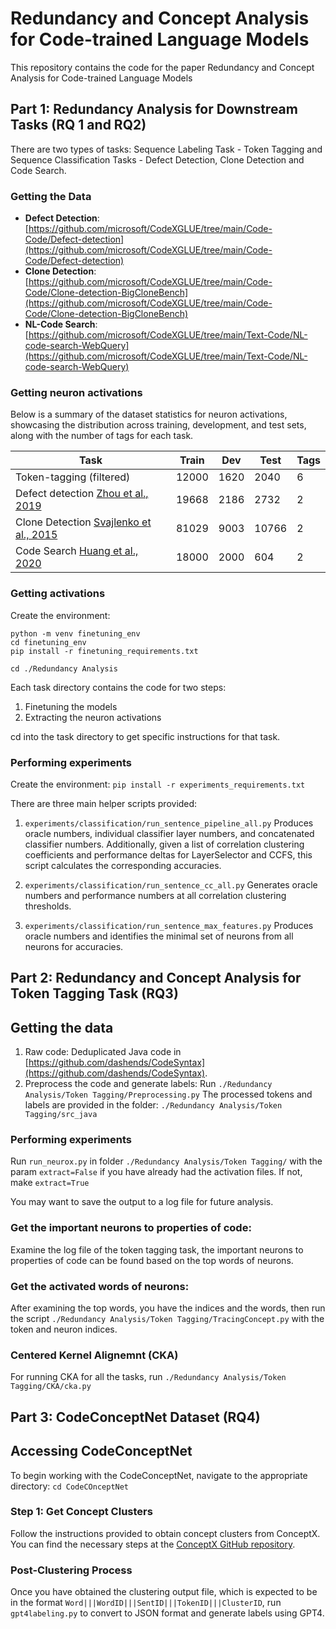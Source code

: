 # Redundancy and Concept Analysis for Code-trained Language Models
This repository contains the code for the paper Redundancy and Concept Analysis for Code-trained Language Models

## Part 1: Redundancy Analysis for Downstream Tasks (RQ 1 and RQ2)
There are two types of tasks: Sequence Labeling Task - Token Tagging and Sequence Classification Tasks - Defect Detection, Clone Detection and Code Search. 

### Getting the Data

- **Defect Detection**: [https://github.com/microsoft/CodeXGLUE/tree/main/Code-Code/Defect-detection](https://github.com/microsoft/CodeXGLUE/tree/main/Code-Code/Defect-detection)
- **Clone Detection**: [https://github.com/microsoft/CodeXGLUE/tree/main/Code-Code/Clone-detection-BigCloneBench](https://github.com/microsoft/CodeXGLUE/tree/main/Code-Code/Clone-detection-BigCloneBench)
- **NL-Code Search**: [https://github.com/microsoft/CodeXGLUE/tree/main/Text-Code/NL-code-search-WebQuery](https://github.com/microsoft/CodeXGLUE/tree/main/Text-Code/NL-code-search-WebQuery)


### Getting neuron activations

Below is a summary of the dataset statistics for neuron activations, showcasing the distribution across training, development, and test sets, along with the number of tags for each task.

| Task                         | Train | Dev  | Test  | Tags |
|------------------------------|-------|------|-------|------|
| Token-tagging (filtered)     | 12000 | 1620 | 2040  | 6    |
| Defect detection [Zhou et al., 2019](https://doi.org/10.1109/ICSE.2019.00132) | 19668 | 2186 | 2732  | 2    |
| Clone Detection [Svajlenko et al., 2015](https://doi.org/10.1109/ICSME.2015.7332475) | 81029 | 9003 | 10766 | 2    |
| Code Search [Huang et al., 2020](https://doi.org/10.1145/3397481.3450678) | 18000 | 2000 | 604   | 2    |



### Getting activations

Create the environment: 

```
python -m venv finetuning_env
cd finetuning_env
pip install -r finetuning_requirements.txt
```

`cd ./Redundancy Analysis`

Each task directory contains the code for two steps:
1. Finetuning the models
2. Extracting the neuron activations

cd into the task directory to get specific instructions for that task.

### Performing experiments

Create the environment: 
`pip install -r experiments_requirements.txt`

There are three main helper scripts provided: 

1. `experiments/classification/run_sentence_pipeline_all.py`
Produces oracle numbers, individual classifier layer numbers, and concatenated classifier numbers. Additionally, given a list of correlation clustering coefficients and performance deltas for LayerSelector and CCFS, this script calculates the corresponding accuracies. 

2. `experiments/classification/run_sentence_cc_all.py`
Generates oracle numbers and performance numbers at all correlation clustering thresholds.

3. `experiments/classification/run_sentence_max_features.py`
   Produces oracle numbers and identifies the minimal set of neurons from all neurons for accuracies.

## Part 2: Redundancy and Concept Analysis for Token Tagging Task (RQ3)

## Getting the data
1. Raw code: Deduplicated Java code in [https://github.com/dashends/CodeSyntax](https://github.com/dashends/CodeSyntax).
2. Preprocess the code and generate labels: Run `./Redundancy Analysis/Token Tagging/Preprocessing.py`
The processed tokens and labels are provided in the folder: `./Redundancy Analysis/Token Tagging/src_java`

### Performing experiments
Run `run_neurox.py` in folder `./Redundancy Analysis/Token Tagging/` with the param `extract=False` if you have already
had the activation files. If not, make `extract=True`

You may want to save the output to a log file for future analysis.

### Get the important neurons to properties of code:
Examine the log file of the token tagging task, the important neurons to properties of code can be found 
based on the top words of neurons.

### Get the activated words of neurons:
After examining the top words, you have the indices and the words, then run the script 
`./Redundancy Analysis/Token Tagging/TracingConcept.py` with the token and neuron indices.

### Centered Kernel Alignemnt (CKA)
For running CKA for all the tasks, run `./Redundancy Analysis/Token Tagging/CKA/cka.py`


## Part 3: CodeConceptNet Dataset (RQ4)

## Accessing CodeConceptNet

To begin working with the CodeConceptNet, navigate to the appropriate directory: `cd CodeCOnceptNet`


### Step 1: Get Concept Clusters

Follow the instructions provided to obtain concept clusters from ConceptX. You can find the necessary steps at the [ConceptX GitHub repository](https://github.com/hsajjad/ConceptX).

### Post-Clustering Process

Once you have obtained the clustering output file, which is expected to be in the format `Word|||WordID|||SentID|||TokenID|||ClusterID`, run `gpt4labeling.py` to convert to JSON format and generate labels using GPT4. 





